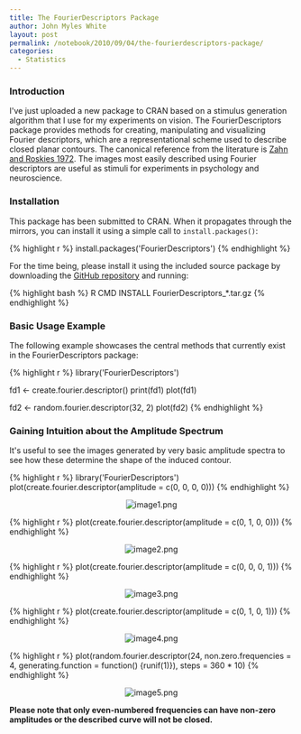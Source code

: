```yaml
---
title: The FourierDescriptors Package
author: John Myles White
layout: post
permalink: /notebook/2010/09/04/the-fourierdescriptors-package/
categories:
  - Statistics
---
```


### Introduction

I've just uploaded a new package to CRAN based on a stimulus generation algorithm that I use for my experiments on vision. The FourierDescriptors package provides methods for creating, manipulating and visualizing Fourier descriptors, which are a representational scheme used to describe closed planar contours. The canonical reference from the literature is [Zahn and Roskies 1972](http://www.cs.jhu.edu/~misha/Papers/Zahn72.pdf). The images most easily described using Fourier descriptors are useful as stimuli for experiments in psychology and neuroscience.

### Installation

This package has been submitted to CRAN. When it propagates through the mirrors, you can install it using a simple call to `install.packages()`:

{% highlight r %}
install.packages('FourierDescriptors')
{% endhighlight %}

For the time being, please install it using the included source package by downloading the [GitHub repository](http://github.com/johnmyleswhite/FourierDescriptors) and running:

{% highlight bash %}
R CMD INSTALL FourierDescriptors_*.tar.gz
{% endhighlight %}

### Basic Usage Example

The following example showcases the central methods that currently exist in the FourierDescriptors package:

{% highlight r %}
library('FourierDescriptors')

fd1 <- create.fourier.descriptor()
print(fd1)
plot(fd1)

fd2 <- random.fourier.descriptor(32, 2)
plot(fd2)
{% endhighlight %}

### Gaining Intuition about the Amplitude Spectrum

It's useful to see the images generated by very basic amplitude spectra to see how these determine the shape of the induced contour.

{% highlight r %}
library('FourierDescriptors')
plot(create.fourier.descriptor(amplitude = c(0, 0, 0, 0)))
{% endhighlight %}

<center>
  <img src="http://www.johnmyleswhite.com/notebook/wp-content/uploads/2010/09/image1.png" alt="image1.png" />
</center>

{% highlight r %}
plot(create.fourier.descriptor(amplitude = c(0, 1, 0, 0)))
{% endhighlight %}

<center>
  <img src="http://www.johnmyleswhite.com/notebook/wp-content/uploads/2010/09/image2.png" alt="image2.png" />
</center>

{% highlight r %}
plot(create.fourier.descriptor(amplitude = c(0, 0, 0, 1)))
{% endhighlight %}

<center>
  <img src="http://www.johnmyleswhite.com/notebook/wp-content/uploads/2010/09/image3.png" alt="image3.png" />
</center>

{% highlight r %}
plot(create.fourier.descriptor(amplitude = c(0, 1, 0, 1)))
{% endhighlight %}

<center>
  <img src="http://www.johnmyleswhite.com/notebook/wp-content/uploads/2010/09/image4.png" alt="image4.png" />
</center>

{% highlight r %}
plot(random.fourier.descriptor(24,
                               non.zero.frequencies = 4,
                               generating.function = function() {runif(1)}),
     steps = 360 * 10)
{% endhighlight %}

<center>
  <img src="http://www.johnmyleswhite.com/notebook/wp-content/uploads/2010/09/image5.png" alt="image5.png" />
</center>

**Please note that only even-numbered frequencies can have non-zero amplitudes or the described curve will not be closed.**
